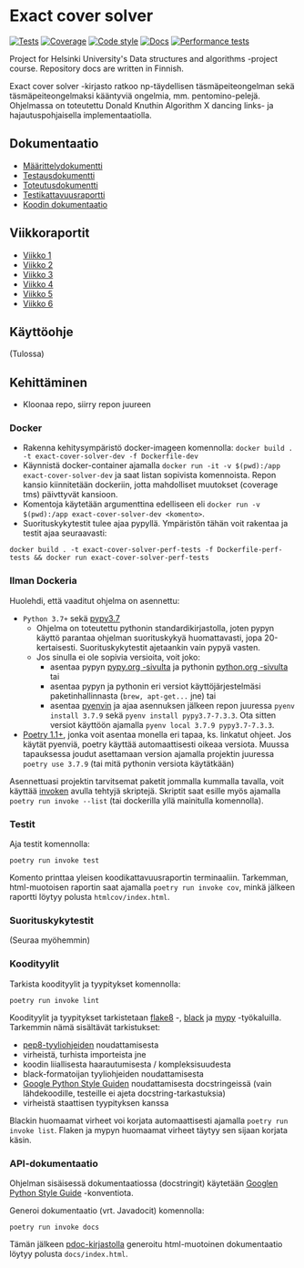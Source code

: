 # Exact cover solver

[![Tests](https://github.com/otahontas/exact-cover-solver/workflows/Tests/badge.svg)](https://github.com/otahontas/exact-cover-solver/actions?query=workflow%3ATests)
[![Coverage](https://coveralls.io/repos/github/otahontas/exact-cover-solver/badge.svg?branch=master)](https://coveralls.io/github/otahontas/exact-cover-solver?branch=master)
[![Code style](https://github.com/otahontas/exact-cover-solver/workflows/Code%20style/badge.svg)](https://github.com/otahontas/exact-cover-solver/actions?query=workflow%3A%22Code+style%22)
[![Docs](https://github.com/otahontas/exact-cover-solver/workflows/Docs/badge.svg)](https://github.com/otahontas/exact-cover-solver/actions?query=workflow%4ADocs)
[![Performance tests](https://github.com/otahontas/exact-cover-solver/workflows/Performance%20tests/badge.svg)](https://github.com/otahontas/exact-cover-solver/actions?query=workflow%3A%22Performance+tests%22)

Project for Helsinki University's Data structures and algorithms -project course. Repository docs are written in Finnish.

Exact cover solver -kirjasto ratkoo np-täydellisen täsmäpeiteongelman sekä täsmäpeiteongelmaksi kääntyviä ongelmia, mm. pentomino-pelejä. Ohjelmassa on toteutettu Donald Knuthin Algorithm X dancing links- ja hajautuspohjaisella implementaatiolla.

## Dokumentaatio

- [Määrittelydokumentti](docs/maarittely.md)
- [Testausdokumentti](docs/testaus.md)
- [Toteutusdokumentti](docs/toteutus.md)
- [Testikattavuusraportti](https://coveralls.io/github/otahontas/exact-cover-solver?branch=master)
- [Koodin dokumentaatio](https://otahontas.github.io/exact-cover-solver/)

## Viikkoraportit

- [Viikko 1](docs/raportit/viikko1.md)
- [Viikko 2](docs/raportit/viikko2.md)
- [Viikko 3](docs/raportit/viikko3.md)
- [Viikko 4](docs/raportit/viikko4.md)
- [Viikko 5](docs/raportit/viikko5.md)
- [Viikko 6](docs/raportit/viikko6.md)

## Käyttöohje

(Tulossa)

## Kehittäminen

- Kloonaa repo, siirry repon juureen

### Docker

- Rakenna kehitysympäristö docker-imageen komennolla: `docker build . -t exact-cover-solver-dev -f Dockerfile-dev`
- Käynnistä docker-container ajamalla `docker run -it -v $(pwd):/app exact-cover-solver-dev` ja saat listan sopivista komennoista. Repon kansio kiinnitetään dockeriin, jotta mahdolliset muutokset (coverage tms) päivttyvät kansioon.
- Komentoja käytetään argumenttina edelliseen eli `docker run -v $(pwd):/app exact-cover-solver-dev <komento>`.
- Suorituskykytestit tulee ajaa pypyllä. Ympäristön tähän voit rakentaa ja testit ajaa seuraavasti:

```
docker build . -t exact-cover-solver-perf-tests -f Dockerfile-perf-tests && docker run exact-cover-solver-perf-tests
```

### Ilman Dockeria

Huolehdi, että vaaditut ohjelma on asennettu:

- `Python 3.7+` sekä [pypy3.7](https://www.pypy.org/download.html)
  - Ohjelma on toteutettu pythonin standardikirjastolla, joten pypyn käyttö parantaa ohjelman suorituskykyä huomattavasti, jopa 20-kertaisesti. Suorituskykytestit ajetaankin vain pypyä vasten.
  - Jos sinulla ei ole sopivia versioita, voit joko:
    - asentaa pypyn [pypy.org -sivulta](https://www.pypy.org/download.html) ja pythonin [python.org -sivulta](https://www.python.org/downloads/) tai
    - asentaa pypyn ja pythonin eri versiot käyttöjärjestelmäsi paketinhallinnasta (`brew, apt-get...` jne) tai
    - asentaa [pyenvin](https://github.com/pyenv/pyenv) ja ajaa asennuksen jälkeen repon juuressa `pyenv install 3.7.9` sekä `pyenv install pypy3.7-7.3.3`. Ota sitten versiot käyttöön ajamalla `pyenv local 3.7.9 pypy3.7-7.3.3`.
- [Poetry 1.1+](https://python-poetry.org/docs/#installation), jonka voit asentaa monella eri tapaa, ks. linkatut ohjeet. Jos käytät pyenviä, poetry käyttää automaattisesti oikeaa versiota. Muussa tapauksessa joudut asettamaan version ajamalla projektin juuressa `poetry use 3.7.9` (tai mitä pythonin versiota käytätkään)

Asennettuasi projektin tarvitsemat paketit jommalla kummalla tavalla, voit käyttää [invoken](https://www.pyinvoke.org/) avulla tehtyjä skriptejä. Skriptit saat esille myös ajamalla `poetry run invoke --list` (tai dockerilla yllä mainitulla komennolla).

### Testit

Aja testit komennolla:

```
poetry run invoke test
```

Komento printtaa yleisen koodikattavuusraportin terminaaliin. Tarkemman, html-muotoisen raportin saat ajamalla `poetry run invoke cov`, minkä jälkeen raportti löytyy polusta `htmlcov/index.html`.

### Suorituskykytestit

(Seuraa myöhemmin)

### Koodityylit

Tarkista koodityylit ja tyypitykset komennolla:

```
poetry run invoke lint
```

Koodityylit ja tyypitykset tarkistetaan [flake8](https://flake8.pycqa.org/en/latest/index.html) -, [black](https://black.readthedocs.io/en/stable/) ja [mypy](http://mypy-lang.org/) -työkaluilla. Tarkemmin nämä sisältävät tarkistukset:

- [pep8-tyyliohjeiden](https://www.python.org/dev/peps/pep-0008/) noudattamisesta
- virheistä, turhista importeista jne
- koodin liiallisesta haarautumisesta / kompleksisuudesta
- black-formatoijan tyyliohjeiden noudattamisesta
- [Google Python Style Guiden](https://www.python.org/dev/peps/pep-0257/) noudattamisesta docstringeissä (vain lähdekoodille, testeille ei ajeta docstring-tarkastuksia)
- virheistä staattisen tyypityksen kanssa

Blackin huomaamat virheet voi korjata automaattisesti ajamalla `poetry run invoke list`. Flaken ja mypyn huomaamat virheet täytyy sen sijaan korjata käsin.

### API-dokumentaatio

Ohjelman sisäisessä dokumentaatiossa (docstringit) käytetään [Googlen Python Style Guide](https://google.github.io/styleguide/pyguide.html) -konventiota.

Generoi dokumentaatio (vrt. Javadocit) komennolla:

```
poetry run invoke docs
```

Tämän jälkeen [pdoc-kirjastolla](https://pdoc3.github.io/pdoc/) generoitu html-muotoinen dokumentaatio löytyy polusta `docs/index.html`.
